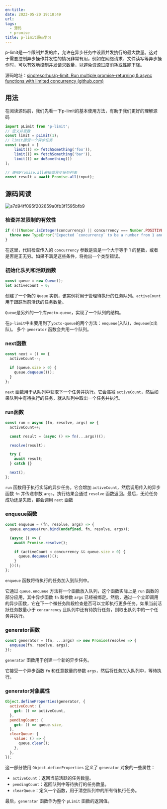 ```yaml
---
en-title: 
date: 2023-05-20 19:18:49
url: 
tags:
  - 源码
  - promise
title: p-limit源码学习
---
```


p-limit是一个限制并发的库，允许在异步任务中设置并发执行的最大数量。这对于需要控制异步操作并发性的情况非常有用，例如在网络请求、文件读写等异步操作时，可以有效地控制并发请求数量，以避免资源过度消耗或性能下降。

源码地址：[sindresorhus/p-limit: Run multiple promise-returning & async functions with limited concurrency (github.com)](https://github.com/sindresorhus/p-limit)

## 用法

在阅读源码前，我们先看一下p-limit的基本使用方法，有助于我们更好的理解源码

```js
import pLimit from 'p-limit';
// 定义并发数
const limit = pLimit(1);
// limit接受一个异步任务
const input = [
	limit(() => fetchSomething('foo')),
	limit(() => fetchSomething('bar')),
	limit(() => doSomething())
];

// 使用Promise.all来接收异步任务列表
const result = await Promise.all(input);
```

## 源码阅读

![a7d94ff095f202659a0fb3f1595bfb9](http://oss.gzhutyc.top/images/a7d94ff095f202659a0fb3f1595bfb9.png)

### 检查并发限制的有效性

```js
if (!((Number.isInteger(concurrency) || concurrency === Number.POSITIVE_INFINITY) && concurrency > 0)) {
  throw new TypeError('Expected `concurrency` to be a number from 1 and up');
}
```

在这里，代码检查传入的 `concurrency` 参数是否是一个大于等于 1 的整数，或者是否是正无穷。如果不满足这些条件，将抛出一个类型错误。

### 初始化队列和活跃函数

```js
const queue = new Queue();
let activeCount = 0;
```

创建了一个新的 `Queue` 实例，该实例将用于管理待执行的任务队列。`activeCount` 用于跟踪当前活跃的任务数量。

`Queue`是另外的一个库`yocto-queue`，实现了一个队列的结构。

在`p-limit`中主要用到了`yocto-queue`的两个方法：`enqueue`(入队)，`dequeue`(c出队)。 多个 `generator` 函数会共用一个队列。

### next函数

```js
const next = () => {
  activeCount--;

  if (queue.size > 0) {
    queue.dequeue()();
  }
};
```

`next` 函数用于从队列中获取下一个任务并执行。它会递减 `activeCount`，然后如果队列中有待执行的任务，就从队列中取出一个任务并执行。

### run函数

```js
const run = async (fn, resolve, args) => {
  activeCount++;

  const result = (async () => fn(...args))();

  resolve(result);

  try {
    await result;
  } catch {}

  next();
};
```

`run` 函数用于执行实际的异步任务。它会增加 `activeCount`，然后调用传入的异步函数 `fn` 并传递参数 `args`。执行结果会通过 `resolve` 函数返回。最后，无论任务成功还是失败，都会调用 `next` 函数

### enqueue函数

```js
const enqueue = (fn, resolve, args) => {
  queue.enqueue(run.bind(undefined, fn, resolve, args));

  (async () => {
    await Promise.resolve();

    if (activeCount < concurrency && queue.size > 0) {
      queue.dequeue()();
    }
  })();
};
```

`enqueue` 函数将待执行的任务加入到队列中。

它通过 `queue.enqueue` 方法将一个函数放入队列，这个函数实际上是 `run` 函数的部分应用，其中异步函数 `fn` 和参数 `args` 已经被绑定。然后，通过一个立即调用的异步函数，它在下一个微任务阶段检查是否可以立即执行更多任务。如果当前活跃任务数量小于 `concurrency` 且队列中还有待执行任务，则取出队列中的一个任务并执行。

### generator函数

```js
const generator = (fn, ...args) => new Promise(resolve => {
  enqueue(fn, resolve, args);
});
```

`generator` 函数用于创建一个新的异步任务。

它接受一个异步函数 `fn` 和任意数量的参数 `args`，然后将任务加入队列中，等待执行。

### generator对象属性

```js
Object.defineProperties(generator, {
  activeCount: {
    get: () => activeCount,
  },
  pendingCount: {
    get: () => queue.size,
  },
  clearQueue: {
    value: () => {
      queue.clear();
    },
  },
});

```

这一部分使用 `Object.defineProperties` 定义了 `generator` 对象的一些属性：

- `activeCount`：返回当前活跃的任务数量。
- `pendingCount`：返回队列中等待执行的任务数量。
- `clearQueue`：定义一个函数，用于清空队列中的所有待执行任务。

最后，`generator` 函数作为整个 `pLimit` 函数的返回值。

